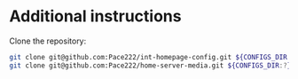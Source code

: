 # Additional instructions

Clone the repository:
```bash
git clone git@github.com:Pace222/int-homepage-config.git ${CONFIGS_DIR:?}/int-homepage
git clone git@github.com:Pace222/home-server-media.git ${CONFIGS_DIR:?}/media
```
